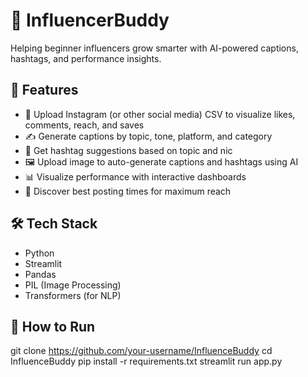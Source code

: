 
# 🎯 InfluencerBuddy

Helping beginner influencers grow smarter with AI-powered captions, hashtags, and performance insights.

## 🌟 Features

* 📁 Upload Instagram (or other social media) CSV to visualize likes, comments, reach, and saves
* ✍️ Generate captions by topic, tone, platform, and category
* 📌 Get hashtag suggestions based on topic and nic
* 🖼️ Upload image to auto-generate captions and hashtags using AI
* 📊 Visualize performance with interactive dashboards
* 📅 Discover best posting times for maximum reach

## 🛠️ Tech Stack

* Python
* Streamlit
* Pandas
* PIL (Image Processing)
* Transformers (for NLP)

## 🚀 How to Run
git clone https://github.com/your-username/InfluenceBuddy
cd InfluenceBuddy
pip install -r requirements.txt
streamlit run app.py

